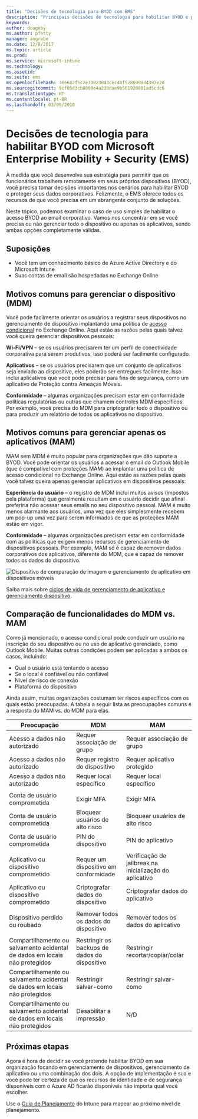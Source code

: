 ```yaml
---
title: "Decisões de tecnologia para BYOD com EMS"
description: "Principais decisões de tecnologia para habilitar BYOD e proteger dados corporativos com o Microsoft Enterprise Mobility + Security."
keywords: 
author: dougeby
ms.author: pfetty
manager: angrobe
ms.date: 12/8/2017
ms.topic: article
ms.prod: 
ms.service: microsoft-intune
ms.technology: 
ms.assetid: 
ms.suite: ems
ms.openlocfilehash: 3ee642f5c2e30023043cec4bf5286999d4397e2d
ms.sourcegitcommit: 9cf05d3cb8099e4a238dae9b561920801ad5cdc6
ms.translationtype: HT
ms.contentlocale: pt-BR
ms.lasthandoff: 03/09/2018
---
```

# <a name="technology-decisions-for-enabling-byod-with-microsoft-enterprise-mobility--security-ems"></a>Decisões de tecnologia para habilitar BYOD com Microsoft Enterprise Mobility + Security (EMS)

À medida que você desenvolve sua estratégia para permitir que os funcionários trabalhem remotamente em seus próprios dispositivos (BYOD), você precisa tomar decisões importantes nos cenários para habilitar BYOD e proteger seus dados corporativos. Felizmente, o EMS oferece todos os recursos de que você precisa em um abrangente conjunto de soluções.  

Neste tópico, podemos examinar o caso de uso simples de habilitar o acesso BYOD ao email corporativo. Vamos nos concentrar em se você precisa ou não gerenciar todo o dispositivo ou apenas os aplicativos, sendo ambas opções completamente válidas.

## <a name="assumptions"></a>Suposições
* Você tem um conhecimento básico de Azure Active Directory e do Microsoft Intune
* Suas contas de email são hospedadas no Exchange Online

## <a name="common-reasons-to-manage-the-device-mdm"></a>Motivos comuns para gerenciar o dispositivo (MDM)
Você pode facilmente orientar os usuários a registrar seus dispositivos no gerenciamento de dispositivo implantando uma política de [acesso condicional](https://docs.microsoft.com/azure/active-directory/active-directory-conditional-access-azure-portal) no Exchange Online. Aqui estão as razões pelas quais talvez você queira gerenciar dispositivos pessoais:

**Wi-Fi/VPN** – se os usuários precisarem ter um perfil de conectividade corporativa para serem produtivos, isso poderá ser facilmente configurado.

**Aplicativos** – se os usuários precisarem que um conjunto de aplicativos seja enviado ao dispositivo, eles poderão ser entregues facilmente. Isso inclui aplicativos que você pode precisar para fins de segurança, como um aplicativo de Proteção contra Ameaças Móveis.

**Conformidade** – algumas organizações precisam estar em conformidade políticas regulatórias ou outras que chamem controles MDM específicos. Por exemplo, você precisa do MDM para criptografar todo o dispositivo ou para produzir um relatório de todos os aplicativos no dispositivo.

## <a name="common-reasons-to-only-manage-the-apps-mam"></a>Motivos comuns para gerenciar apenas os aplicativos (MAM)
MAM sem MDM é muito popular para organizações que dão suporte a BYOD. Você pode orientar os usuários a acessar o email do Outlook Mobile (que é compatível com proteções MAM) ao implantar uma política de acesso condicional no Exchange Online. Aqui estão as razões pelas quais você talvez queira apenas gerenciar aplicativos em dispositivos pessoais:

**Experiência do usuário** – o registro de MDM inclui muitos avisos (impostos pela plataforma) que geralmente resultam em o usuário decidir que afinal preferiria não acessar seus emails no seu dispositivo pessoal. MAM é muito menos alarmante aos usuários, uma vez que eles simplesmente recebem um pop-up uma vez para serem informados de que as proteções MAM estão em vigor.

**Conformidade** – algumas organizações precisam estar em conformidade com as políticas que exigem menos recursos de gerenciamento de dispositivos pessoais. Por exemplo, MAM só é capaz de remover dados corporativos dos aplicativos, diferente do MDM, que é capaz de remover todos os dados do dispositivo.

![Dispositivo de comparação de imagem e gerenciamento de aplicativo em dispositivos móveis](./media/byod-app-device-mgmt.png)

Saiba mais sobre [ciclos de vida de gerenciamento de aplicativo e gerenciamento dispositivo](introduction-device-app-lifecycles.md).

## <a name="mdm-vs-mam-capability-comparison"></a>Comparação de funcionalidades do MDM vs. MAM
Como já mencionado, o acesso condicional pode conduzir um usuário na inscrição do seu dispositivo ou no uso de aplicativo gerenciado, como Outlook Mobile. Muitas outras condições podem ser aplicadas a ambos os casos, incluindo:

* Qual o usuário está tentando o acesso
* Se o local é confiável ou não confiável
*   Nível de risco de conexão
* Plataforma do dispositivo

Ainda assim, muitas organizações costumam ter riscos específicos com os quais estão preocupadas.  A tabela a seguir lista as preocupações comuns e a resposta do MAM vs. do MDM para elas.

| Preocupação   |   MDM  |   MAM  |
|------------|--------|--------|
|Acesso a dados não autorizado | Requer associação de grupo | Requer associação de grupo |
|Acesso a dados não autorizado | Requer registro do dispositivo | Requer aplicativo protegido |
|Acesso a dados não autorizado | Requer local específico | Requer local específico |
| | | |
|Conta de usuário comprometida| Exigir MFA | Exigir MFA|
|Conta de usuário comprometida | Bloquear usuários de alto risco | Bloquear usuários de alto risco |
|Conta de usuário comprometida | PIN do dispositivo | PIN do aplicativo |
| | | |
| Aplicativo ou dispositivo comprometido | Requer um dispositivo em conformidade | Verificação de jailbreak na inicialização do aplicativo |
| Aplicativo ou dispositivo comprometido | Criptografar dados do dispositivo | Criptografar dados do aplicativo |
| | | |
|Dispositivo perdido ou roubado | Remover todos os dados do dispositivo | Remover todos os dados do aplicativo|
| | | |
| Compartilhamento ou salvamento acidental de dados em locais não protegidos | Restringir os backups de dados do dispositivo | Restringir recortar/copiar/colar|
| Compartilhamento ou salvamento acidental de dados em locais não protegidos | Restringir salvar-como | Restringir salvar-como |
|Compartilhamento ou salvamento acidental de dados em locais não protegidos | Desabilitar a impressão | N/D|

## <a name="next-steps"></a>Próximas etapas
Agora é hora de decidir se você pretende habilitar BYOD em sua organização focando em gerenciamento de dispositivos, gerenciamento de aplicativo ou uma combinação dos dois. A opção de implementação é sua e você pode ter certeza de que os recursos de identidade e de segurança disponíveis com o Azure AD ficarão disponíveis não importa qual você escolher.

Use o [Guia de Planejamento](planning-guide.md) do Intune para mapear ao próximo nível de planejamento.
